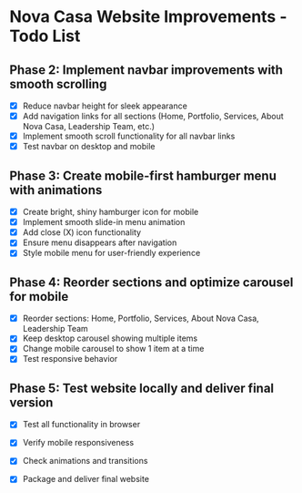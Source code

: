 # Nova Casa Website Improvements - Todo List

## Phase 2: Implement navbar improvements with smooth scrolling
- [x] Reduce navbar height for sleek appearance
- [x] Add navigation links for all sections (Home, Portfolio, Services, About Nova Casa, Leadership Team, etc.)
- [x] Implement smooth scroll functionality for all navbar links
- [x] Test navbar on desktop and mobile

## Phase 3: Create mobile-first hamburger menu with animations
- [x] Create bright, shiny hamburger icon for mobile
- [x] Implement smooth slide-in menu animation
- [x] Add close (X) icon functionality
- [x] Ensure menu disappears after navigation
- [x] Style mobile menu for user-friendly experience

## Phase 4: Reorder sections and optimize carousel for mobile
- [x] Reorder sections: Home, Portfolio, Services, About Nova Casa, Leadership Team
- [x] Keep desktop carousel showing multiple items
- [x] Change mobile carousel to show 1 item at a time
- [x] Test responsive behavior

## Phase 5: Test website locally and deliver final version
- [x] Test all functionality in browser
- [x] Verify mobile responsiveness
- [x] Check animations and transitions
- [x] Package and deliver final website

